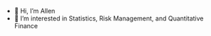 - 👋 Hi, I’m Allen
- 👀 I’m interested in Statistics, Risk Management, and Quantitative Finance



<!---
Statallen/Statallen is a ✨ special ✨ repository because its `README.md` (this file) appears on your GitHub profile.
You can click the Preview link to take a look at your changes.
--->
